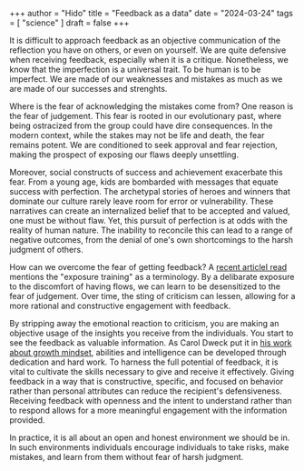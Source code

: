 +++
author = "Hido"
title = "Feedback as a data"
date = "2024-03-24"
tags = [
  "science"
]
draft = false
+++

It is difficult to approach feedback as an objective communication of the reflection you have on others, or even on yourself. We are quite defensive when receiving feedback, especially when it is a critique. Nonetheless, we know that the imperfection is a universal trait. To be human is to be imperfect. We are made of our weaknesses and mistakes as much as we are made of our successes and strenghts. 

Where is the fear of acknowledging the mistakes come from? One reason is the fear of judgement. This fear is rooted in our evolutionary past, where being ostracized from the group could have dire consequences. In the modern context, while the stakes may not be life and death, the fear remains potent. We are conditioned to seek approval and fear rejection, making the prospect of exposing our flaws deeply unsettling.

Moreover, social constructs of success and achievement exacerbate this fear. From a young age, kids are bombarded with messages that equate success with perfection. The archetypal stories of heroes and winners that dominate our culture rarely leave room for error or vulnerability. These narratives can create an internalized belief that to be accepted and valued, one must be without flaw. Yet, this pursuit of perfection is at odds with the reality of human nature. The inability to reconcile this can lead to a range of negative outcomes, from the denial of one's own shortcomings to the harsh judgment of others. 

How can we overcome the fear of getting feedback? A [recent articleI read](https://www.henrikkarlsson.xyz/p/limitatons) mentions  the "exposure training" as a terminology. By a delibarate exposure to the discomfort of having flows, we can learn to be desensitized to the fear of judgement. Over time, the sting of criticism can lessen, allowing for a more rational and constructive engagement with feedback.

By stripping away the emotional reaction to criticism, you are making an objective usage of the insights you receive from the individuals. You start to see the feedback as valuable information. As Carol Dweck put it in [his work about growth mindset](https://www.goodreads.com/en/book/show/40745),  abilities and intelligence can be developed through dedication and hard work. To harness the full potential of feedback, it is vital to cultivate the skills necessary to give and receive it effectively. Giving feedback in a way that is constructive, specific, and focused on behavior rather than personal attributes can reduce the recipient's defensiveness. Receiving feedback with openness and the intent to understand rather than to respond allows for a more meaningful engagement with the information provided.

In practice, it is all about an open and honest environment we should be in. In such environments individuals encourage individuals to take risks, make mistakes, and learn from them without fear of harsh judgment.